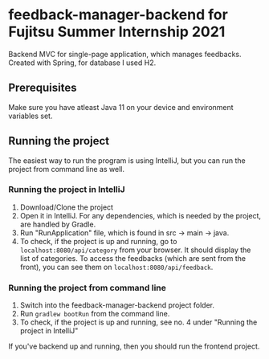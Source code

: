 # feedback-manager-backend for Fujitsu Summer Internship 2021
Backend MVC for single-page application, which manages feedbacks. Created with Spring, for database I used H2.

## Prerequisites
Make sure you have atleast Java 11 on your device and environment variables set. 

## Running the project
The easiest way to run the program is using IntelliJ, but you can run the project from command line as well.

### Running the project in IntelliJ
1. Download/Clone the project
2. Open it in IntelliJ. For any dependencies, which is needed by the project, are handled by Gradle. 
3. Run "RunApplication" file, which is found in src -> main -> java.
4. To check, if the project is up and running, go to `localhost:8080/api/category` from your browser. It should display the list of categories. To access the feedbacks (which are sent from the front), you can see them on `localhost:8080/api/feedback`.

### Running the project from command line
1. Switch into the feedback-manager-backend project folder.
2. Run `gradlew bootRun` from the command line.
3. To check, if the project is up and running, see no. 4 under "Running the project in IntelliJ"

If you've backend up and running, then you should run the frontend project.
